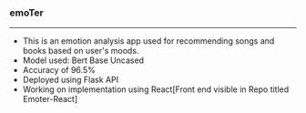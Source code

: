### emoTer ###
---

- This is an emotion analysis app used for recommending songs and books based on user's moods. 
- Model used: Bert Base Uncased
- Accuracy of 96.5%
- Deployed using Flask API
- Working on implementation using React[Front end visible in Repo titled Emoter-React]
